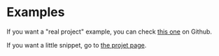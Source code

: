 # Examples

If you want a "real project" example, you can check [this one](https://github.com/Skyost/FlutterWeekView/tree/master/example) on Github.

If you want a little snippet, go to [the projet page](https://pub.dartlang.org/packages/flutter_week_view#example).